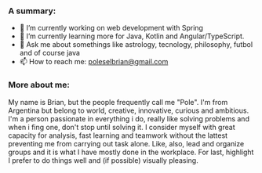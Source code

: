 
<!--**AngusCamus/AngusCamus** is a ✨ _special_ ✨ repository because its `README.md` (this file) appears on your GitHub profile. -->

### A summary:
- 🔭 I’m currently working on web development with Spring
- 🌱 I’m currently learning more for Java, Kotlin and Angular/TypeScript.
- 💬 Ask me about somethings like astrology, tecnology, philosophy, futbol and of course java
- 📫 How to reach me: poleselbrian@gmail.com

### More about me:

My name is Brian, but the people frequently call me "Pole". I'm from Argentina but belong to world, creative, innovative, curious and ambitious. I'm a person passionate in everything i do, really like solving problems and when i fing one, don't stop until solving it. I consider myself with great capacity for analysis, fast learning and teamwork without the lattest preventing me from carrying out task alone. Like, also, lead and organize groups and it is what I have mostly done in the workplace. For last, highlight I prefer to do things well and (if possible) visually pleasing.
